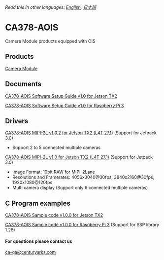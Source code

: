 *Read this in other languages: [English](README.md), [日本語](README.ja.md)*

# CA378-AOIS

Camera Module products equipped with OIS

## Products

[Camera Module](https://www.centuryarks.com/products/sensor/cm)

## Documents
[CA378-AOIS Software Setup Guide v1.0 for Jetson TX2](/JetsonTX2)

[CA378-AOIS Software Setup Guide v1.0 for Raspberry Pi 3](/Raspi3)

## Drivers
[CA378-AOIS MIPI-2L v1.0.2 for Jetson TX2 (L4T 27.1)](https://github.com/centuryarks/CA378-AOIS/releases/download/v1.0.2/CA378_2L_v1.0.2_L4T27.1.tar.gz)
(Support for Jetpack 3.0)
- Support 2 to 5 connected multiple cameras

[CA378-AOIS MIPI-2L v1.0 for Jetson TX2 (L4T 27.1)](https://github.com/centuryarks/CA378-AOIS/releases/download/v1.0/CA378_2L_v1.0_L4T27.1.tar.gz)
(Support for Jetpack 3.0)
- Image Format: 10bit RAW for MIPI-2Lane
- Resolutions and Framerates: 4056x3040@30fps, 3840x2160@30fps, 1920x1080@120fps
- Multi camera display (Support only 6 connected multiple cameras)

## C Program examples
[CA378-AOIS Sample code v1.0.0 for Jetson TX2](https://github.com/centuryarks/Sample/releases/download/v1.0/demo_v1.0.0_tx2.tar.gz)

[CA378-AOIS Sample code v1.0.0 for Raspberry Pi 3](https://github.com/centuryarks/Sample/releases/download/v1.0/demo_v1.0.0_pi3.tar.gz)
(Support for SSP library 1.28)

#### For questions please contact us

ca-qa@centuryarks.com

